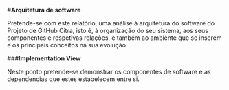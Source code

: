 
#**Arquitetura de software**

Pretende-se com este relatório, uma análise à arquitetura do software do Projeto de GitHub Citra, isto é, à organização do seu sistema, aos seus componentes e respetivas relações, e também ao ambiente que se inserem e os principais conceitos na sua evolução. 

###**Implementation View**

Neste ponto pretende-se demonstrar os componentes de software e as dependencias que estes estabelecem entre si.
